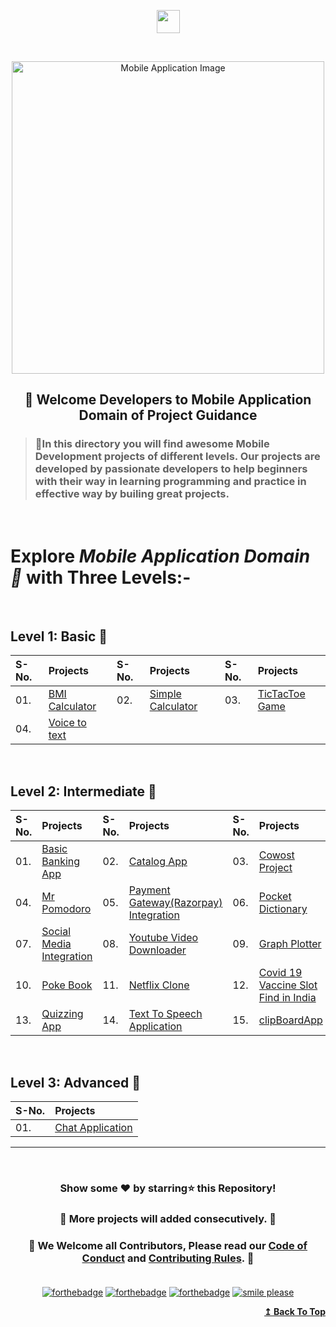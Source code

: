 <p align="center" id="top"><img height="37" src="https://img.shields.io/badge/ Mobile Applications- 📱-yellow.svg?&style=for-the-badge&logo=KushalDas&logoColor=blue" /></p> <br>

<p align="center"><img src="https://i.postimg.cc/gjPGxCzx/dev2.gif" alt="Mobile Application Image" width="500px" />
   <h2><p align="center"><strong>🚦 Welcome Developers to Mobile Application Domain of Project Guidance </strong></p>
</p></h2>

><h3>🏰In this directory you will find awesome Mobile Development projects of different levels. Our projects are developed by passionate developers to help beginners with their way in learning programming and practice in effective way by builing great projects.</h3>

</br>

<h1> Explore <i>Mobile Application Domain 🎯</i> with Three Levels:-</h1>
</br>

## Level 1: Basic 🚀

| S-No. | Projects | S-No. | Projects | S-No. | Projects |
|:--|:--|:--|:--|:--|:--|
| 01. | [BMI Calculator](https://github.com/Kushal997-das/Project-Guidance/tree/main/Mobile%20Applications/Basic/BMI%20Calculator) | 02. | [Simple Calculator](https://github.com/Kushal997-das/Project-Guidance/tree/main/Mobile%20Applications/Basic/Simple%20Calculator) | 03. | [TicTacToe Game](https://github.com/Kushal997-das/Project-Guidance/tree/main/Mobile%20Applications/Basic/TicTacToe%20Game) |
| 04. | [Voice to text](https://github.com/utkarsh006/Project-Guidance/tree/VoiceApp/Mobile%20Applications/Basic/Voicetotext) |
</br>

## Level 2: Intermediate 🚀

| S-No. | Projects | S-No. | Projects | S-No. | Projects |
|:--|:--|:--|:--|:--|:--|
| 01. | [ Basic Banking App ](https://github.com/Kushal997-das/Project-Guidance/tree/main/Mobile%20Applications/Intermediate/Basic%20Banking%20App) | 02. | [ Catalog App ](https://github.com/Kushal997-das/Project-Guidance/tree/main/Mobile%20Applications/Intermediate/Catalog%20App) | 03. | [ Cowost Project ](https://github.com/Kushal997-das/Project-Guidance/tree/main/Mobile%20Applications/Intermediate/Cowost%20Project) |
| 04. | [ Mr Pomodoro ](https://github.com/Kushal997-das/Project-Guidance/tree/main/Mobile%20Applications/Intermediate/Mr%20Pomodoro) | 05. | [ Payment Gateway(Razorpay) Integration](https://github.com/Kushal997-das/Project-Guidance/tree/main/Mobile%20Applications/Intermediate/Payment%20Gateway(Razorpay)%20Integration) | 06. | [ Pocket Dictionary ](https://github.com/Kushal997-das/Project-Guidance/tree/main/Mobile%20Applications/Intermediate/Pocket%20Dictionary) |
| 07. | [ Social Media Integration ](https://github.com/Kushal997-das/Project-Guidance/tree/main/Mobile%20Applications/Intermediate/Social%20Media%20Integration) | 08. | [ Youtube Video Downloader ](https://github.com/Kushal997-das/Project-Guidance/tree/main/Mobile%20Applications/Intermediate/Youtube-Video-Downloader) | 09. | [ Graph Plotter ](https://github.com/Kushal997-das/Project-Guidance/tree/main/Mobile%20Applications/Intermediate/graphplotter) |
| 10. | [ Poke Book ](https://github.com/Kushal997-das/Project-Guidance/tree/main/Mobile%20Applications/Intermediate/poke_book) | 11. | [ Netflix Clone ](https://github.com/Kushal997-das/Project-Guidance/tree/main/Mobile%20Applications/Intermediate/netflix_clone) | 12. | [Covid 19 Vaccine Slot Find in India](https://github.com/Kushal997-das/Project-Guidance/tree/main/Mobile%20Applications/Intermediate/Covid%2019%20Vaccine%20Slot%20Find%20in%20India) |
| 13. | [Quizzing App](https://github.com/Kushal997-das/Project-Guidance/tree/main/Mobile%20Applications/Intermediate/Quizzing%20App) | 14. | [Text To Speech Application](https://github.com/Kushal997-das/Project-Guidance/tree/main/Mobile%20Applications/Intermediate/TextToSpeechApplication) | 15. | [clipBoardApp](https://github.com/Kushal997-das/Project-Guidance/tree/main/Mobile%20Applications/Intermediate/clipBoardApp) |
<br/>    

## Level 3: Advanced 🚀

| S-No. | Projects |
|:--|:--|
| 01. | [Chat Application](https://github.com/Kushal997-das/Project-Guidance/tree/main/Mobile%20Applications/Advanced/Chat%20Application) |

---

<br/>
<h3> <p align="center">Show some ❤️ by starring⭐ this Repository!</p> </h3>

<h3> <p align="center"> 💌 More projects will added consecutively. 💌</p> </h3>

### <p align="center"> 🎉 We Welcome all Contributors, Please read our [Code of Conduct](https://github.com/Kushal997-das/Project-Guidance/blob/main/CODE_OF_CONDUCT.md) and [Contributing Rules](https://github.com/Kushal997-das/Project-Guidance/blob/main/CONTRIBUTING.md). 🎉<br> <br>

<div align="center">
  
[![forthebadge](https://forthebadge.com/images/badges/built-by-developers.svg)](https://forthebadge.com)
[![forthebadge](https://forthebadge.com/images/badges/built-with-love.svg)](https://forthebadge.com)
[![forthebadge](https://forthebadge.com/images/badges/built-with-swag.svg)](https://forthebadge.com)
[![smile please](https://forthebadge.com/images/badges/makes-people-smile.svg)](https://github.com/Kushal997-das/)
  
</div>

<div align="right">
  <b><a href="#top">↥ Back To Top</a></b>
</div>
